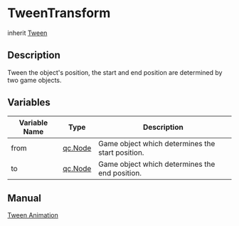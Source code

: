 # TweenTransform
inherit [Tween](Tween.md)

## Description
Tween the object's position, the start and end position are determined by two game objects.

## Variables
| Variable Name | Type | Description |
| ------------- |-------------|-------------|
| from | [qc.Node](../gameobject/CNode.md) | Game object which determines the start position. |
| to | [qc.Node](../gameobject/CNode.md) | Game object which determines the end position. |

## Manual
[Tween Animation](http://docs.qiciengine.com/manual/Tween/index.html)